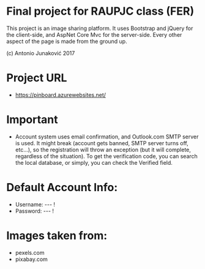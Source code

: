 # Final project for RAUPJC class (FER)

This project is an image sharing platform. It uses Bootstrap and jQuery for the client-side, and AspNet Core Mvc for the server-side. Every other aspect of the page is made from the ground up.

(c) Antonio Junaković 2017

# Project URL
- https://pinboard.azurewebsites.net/

# Important
- Account system uses email confirmation, and Outlook.com SMTP server is used. It might break (account gets banned, SMTP server turns off, etc...), so the registration will throw an exception (but it will complete, regardless of the situation). To get the verification code, you can search the local database, or simply, you can check the Verified field.

# Default Account Info:
 - Username: --- !
 - Password: --- !

# Images taken from:
- pexels.com
- pixabay.com
